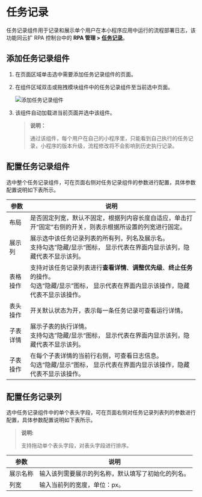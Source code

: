 # 任务记录
任务记录组件用于记录和展示单个用户在本小程序应用中运行的流程部署日志，该功能同云扩 RPA 控制台中的 **RPA 管理 > [任务记录](/articles-v2020.4/Console/job/manageJob.md)**。


## 添加任务记录组件
1. 在页面区域单击选中需要添加任务记录组件的页面。
2. 在组件区域双击或拖拽模块组件中的任务记录组件至当前选中页面。

   ![添加任务记录组件](https://docimages.blob.core.chinacloudapi.cn/images/Kris/AppsV2/addtasklog20201208.png)

3. 该组件自动加载进当前页面并选中该组件。

    > **说明：**
    >
    > 通过该组件，每个用户在自己的小程序里，只能看到自己执行的任务记录，小程序的版本升级，流程修改将不会影响到历史执行记录。

## 配置任务记录组件
选中整个任务记录组件，可在页面右侧对任务记录组件的参数进行配置，具体参数配置说明如下表所示。


| 参数     | 说明                                                         |
| -------- | ------------------------------------------------------------ |
| 布局     | 是否固定列宽，默认不固定，根据列内容长度自适应，单击打开“固定”右侧的开关，则表示根据所设置的列宽进行固定。 |
| 展示列   | 展示选中该任务记录列表的所有列，列名及展示名。<br/>支持勾选”隐藏/显示“图标， 显示代表在界面内显示该列，隐藏代表不显示该列。 |
| 表格操作 | 支持对该任务记录列表进行**查看详情**、**调整优先级**、**终止任务**的操作。<br/>勾选“隐藏/显示”图标， 显示代表在界面内显示该操作，隐藏代表不显示该操作。 |
| 表头操作 | 开关默认状态为开，表示每一条任务记录可查看运行详情。         |
| 子表详情 | 展示子表的执行详情。<br/>支持勾选”隐藏/显示“图标， 显示代表在界面内显示该列，隐藏代表不显示该列。 |
| 子表操作 | 在每个子表详情的当前行右侧，可查看日志信息。<br>勾选“隐藏/显示”图标， 显示代表在界面内显示该操作，隐藏代表不显示该操作。 |

## 配置任务记录列
选中任务记录组件中的单个表头字段，可在页面右侧对任务记录列表列的参数进行配置，具体参数配置说明如下表所示。
>**说明:**
>
>支持拖动单个表头字段，对表头字段进行排序。

| 参数                | 说明                                                         |
| ------------------- | ------------------------------------------------------------ |
| 展示名称            | 输入该列需要展示的列名称，默认填写了初始化的列名。           |
| 列宽                | 输入当前列的宽度，单位：px。                                 |